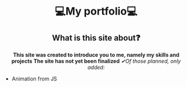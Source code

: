 <div align="center">

 # 💻My portfolio💻
 ## What is this site about❓
 **This site was created to introduce you to me, namely my skills and projects**
 **The site has not yet been finalized**
 *✔Of those planned, only added:*
 <div align="left">

 - Animation from JS
</div>
</div>